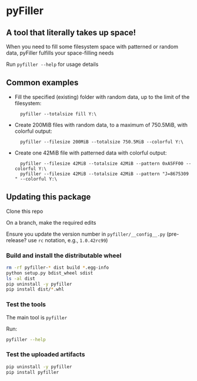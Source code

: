# pyFiller

## A tool that literally takes up space!

When you need to fill some filesystem space with patterned or random data, pyFiller fulfills your space-filling needs

Run `pyfiller --help` for usage details

## Common examples

- Fill the specified (existing) folder with random data, up to the limit of the filesystem:

        pyfiller --totalsize fill Y:\

- Create 200MiB files with random data, to a maximum of 750.5MiB, with colorful output:

        pyfiller --filesize 200MiB --totalsize 750.5MiB --colorful Y:\

- Create one 42MiB file with patterned data with colorful output:

        pyfiller --filesize 42MiB --totalsize 42MiB --pattern 0xA5FF00 --colorful Y:\
        pyfiller --filesize 42MiB --totalsize 42MiB --pattern "J=8675309 " --colorful Y:\

## Updating this package

Clone this repo

On a branch, make the required edits

Ensure you update the version number in `pyfiller/__config__.py`
(pre-release? use `rc` notation, e.g., `1.0.42rc99`)

### Build and install the distributable wheel

```bash
rm -rf pyfiller-* dist build *.egg-info
python setup.py bdist_wheel sdist
ls -al dist
pip uninstall -y pyfiller
pip install dist/*.whl
```

### Test the tools

The main tool is `pyfiller`

Run:

```bash
pyfiller --help
```

### Test the uploaded artifacts

```bash
pip uninstall -y pyfiller
pip install pyfiller
```
